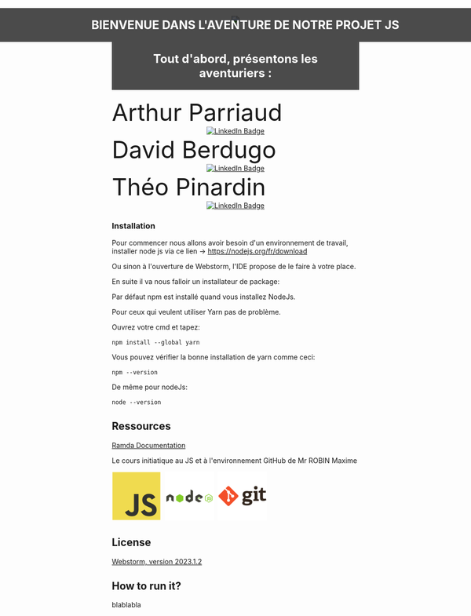  


<div id="header" align="center">
    <h1 style="position: absolute; top: 0; left: 0; width: 100%; text-align: center; color: white; font-size: 24px; padding: 20px; background-color: rgba(0, 0, 0, 0.7);">BIENVENUE DANS L'AVENTURE DE NOTRE PROJET JS</h1>
  <img src="https://media.giphy.com/media/hu1TLAaubiak9S4GT6/giphy.gif" width="600"/>
</div>
<div id="badges" align="center">
  <h1 style="color: white; font-size: 24px; padding: 20px; background-color: rgba(0, 0, 0, 0.7);">Tout d'abord, présentons les aventuriers :</h1>
</div>
<span style="font-size: 48px;">Arthur Parriaud</span>
<div>
    <a href="https://www.linkedin.com/in/arthur-parriaud-343a281a8/" style="display: flex; justify-content: center; align-items: center;">
        <img src="https://img.shields.io/badge/LinkedIn-blue?style=for-the-badge&logo=linkedin&logoColor=white" alt="LinkedIn Badge"/>
      </a>  
 </div>
<span style="font-size: 48px;">David Berdugo</span>
<div>
    <a href="https://www.linkedin.com/in/david-berdugo-/" style="display: flex; justify-content: center; align-items: center;">
        <img src="https://img.shields.io/badge/LinkedIn-blue?style=for-the-badge&logo=linkedin&logoColor=white" alt="LinkedIn Badge"/>
      </a>  
 </div>
<span style="font-size: 48px;">Théo Pinardin</span>
 <div>
    <a href="https://www.linkedin.com/in/th%C3%A9o-pinardin-728884209/" style="display: flex; justify-content: center; align-items: center;">
        <img src="https://img.shields.io/badge/LinkedIn-blue?style=for-the-badge&logo=linkedin&logoColor=white" alt="LinkedIn Badge"/>
      </a>  
 </div>
</div>


### Installation
Pour commencer nous allons avoir besoin d'un environnement de travail, installer node js via ce lien ->
https://nodejs.org/fr/download

Ou sinon à l'ouverture de Webstorm, l'IDE propose de le faire à votre place.

En suite il va nous falloir un installateur de package:

Par défaut npm est installé quand vous installez NodeJs.

Pour ceux qui veulent utiliser Yarn pas de problème.

Ouvrez votre cmd et tapez:

    npm install --global yarn
    
Vous pouvez vérifier la bonne installation de yarn comme ceci:

    npm --version
   
De même pour nodeJs:

    node --version


## Ressources

[Ramda Documentation](https://ramdajs.com/docs/)

Le cours initiatique au JS et à l'environnement GitHub de Mr ROBIN Maxime

<div>
  <img src="https://github.com/devicons/devicon/blob/master/icons/javascript/javascript-original.svg" title="JavaScript" alt="JavaScript" width="100" height="100"/>&nbsp;
  <img src="https://github.com/devicons/devicon/blob/master/icons/nodejs/nodejs-original-wordmark.svg" title="NodeJS" alt="NodeJS" width="100" height="100"/>&nbsp;
  <img src="https://github.com/devicons/devicon/blob/master/icons/git/git-original-wordmark.svg" title="Git" **alt="Git" width="100" height="100"/>
</div>

## License

[Webstorm, version 2023.1.2](https://www.jetbrains.com/webstorm/promo/)

## How to run it?


blablabla
